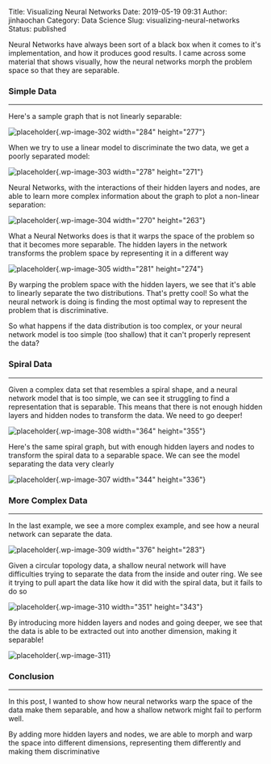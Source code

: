 Title: Visualizing Neural Networks
Date: 2019-05-19 09:31
Author: jinhaochan
Category: Data Science
Slug: visualizing-neural-networks
Status: published



Neural Networks have always been sort of a black box when it comes to it's implementation, and how it produces good results. I came across some material that shows visually, how the neural networks morph the problem space so that they are separable.



<!-- wp:heading {"level":3} -->

### Simple Data





------------------------------------------------------------------------






Here's a sample graph that is not linearly separable:



<!-- wp:image {"id":302,"align":"center","width":284,"height":277} -->




![placeholder]({attach}media/2019/02/simple2_data.png){.wp-image-302 width="284" height="277"}








When we try to use a linear model to discriminate the two data, we get a poorly separated model:



<!-- wp:image {"id":303,"align":"center","width":278,"height":271} -->




![placeholder]({attach}media/2019/02/simple2_linear.png){.wp-image-303 width="278" height="271"}








Neural Networks, with the interactions of their hidden layers and nodes, are able to learn more complex information about the graph to plot a non-linear separation:



<!-- wp:image {"id":304,"align":"center","width":270,"height":263} -->




![placeholder]({attach}media/2019/02/simple2_0.png){.wp-image-304 width="270" height="263"}








What a Neural Networks does is that it warps the space of the problem so that it becomes more separable. The hidden layers in the network transforms the problem space by representing it in a different way



<!-- wp:image {"id":305,"align":"center","width":281,"height":274} -->




![placeholder]({attach}media/2019/02/simple2_1.png){.wp-image-305 width="281" height="274"}








By warping the problem space with the hidden layers, we see that it's able to linearly separate the two distributions. That's pretty cool! So what the neural network is doing is finding the most optimal way to represent the problem that is discriminative.





So what happens if the data distribution is too complex, or your neural network model is too simple (too shallow) that it can't properly represent the data?



<!-- wp:heading {"level":3} -->

### Spiral Data





------------------------------------------------------------------------






Given a complex data set that resembles a spiral shape, and a neural network model that is too simple, we can see it struggling to find a representation that is separable. This means that there is not enough hidden layers and hidden nodes to transform the data. We need to go deeper!



<!-- wp:image {"id":308,"align":"center","width":364,"height":355} -->




![placeholder]({attach}media/2019/02/spiral.2.2-2-2-2-2-2-2.gif){.wp-image-308 width="364" height="355"}








Here's the same spiral graph, but with enough hidden layers and nodes to transform the spiral data to a separable space. We can see the model separating the data very clearly



<!-- wp:image {"id":307,"align":"center","width":344,"height":336} -->




![placeholder]({attach}media/2019/02/spiral.1-2.2-2-2-2-2-2-1.gif){.wp-image-307 width="344" height="336"}






<!-- wp:heading {"level":3} -->

### More Complex Data





------------------------------------------------------------------------






In the last example, we see a more complex example, and see how a neural network can separate the data.



<!-- wp:image {"id":309,"align":"center","width":376,"height":283} -->




![placeholder]({attach}media/2019/02/topology_base.png){.wp-image-309 width="376" height="283"}








Given a circular topology data, a shallow neural network will have difficulties trying to separate the data from the inside and outer ring. We see it trying to pull apart the data like how it did with the spiral data, but it fails to do so



<!-- wp:image {"id":310,"align":"center","width":351,"height":343} -->




![placeholder]({attach}media/2019/02/topology_2d-2d_train.gif){.wp-image-310 width="351" height="343"}








By introducing more hidden layers and nodes and going deeper, we see that the data is able to be extracted out into another dimension, making it separable!  



<!-- wp:image {"id":311} -->


![placeholder]({attach}media/2019/02/topology_3d.png){.wp-image-311}




<!-- wp:heading {"level":3} -->

### Conclusion





------------------------------------------------------------------------






In this post, I wanted to show how neural networks warp the space of the data make them separable, and how a shallow network might fail to perform well.





By adding more hidden layers and nodes, we are able to morph and warp the space into different dimensions, representing them differently and making them discriminative


